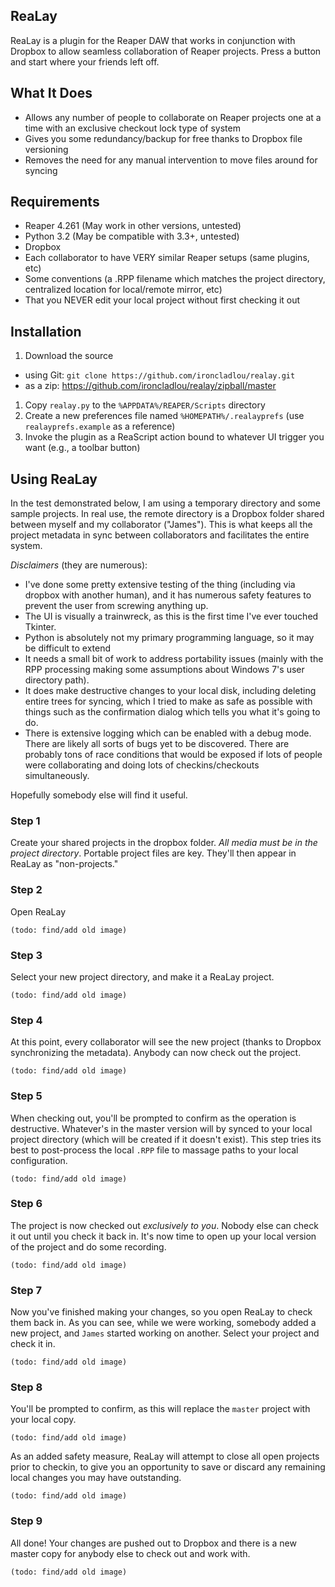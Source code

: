 ReaLay
------

ReaLay is a plugin for the Reaper DAW that works in conjunction with Dropbox to allow seamless collaboration of Reaper projects. Press a button and start where your friends left off.


What It Does
------------
* Allows any number of people to collaborate on Reaper projects one at a time with an exclusive checkout lock type of system
* Gives you some redundancy/backup for free thanks to Dropbox file versioning
* Removes the need for any manual intervention to move files around for syncing

Requirements
------------
* Reaper 4.261 (May work in other versions, untested)
* Python 3.2 (May be compatible with 3.3+, untested)
* Dropbox
* Each collaborator to have VERY similar Reaper setups (same plugins, etc)
* Some conventions (a .RPP filename which matches the project directory, centralized location for local/remote mirror, etc)
* That you NEVER edit your local project without first checking it out

Installation
------------
1. Download the source
  * using Git: `git clone https://github.com/ironcladlou/realay.git`
  * as a zip: https://github.com/ironcladlou/realay/zipball/master
1. Copy `realay.py` to the `%APPDATA%/REAPER/Scripts` directory
2. Create a new preferences file named `%HOMEPATH%/.realayprefs` (use `realayprefs.example` as a reference)
3. Invoke the plugin as a ReaScript action bound to whatever UI trigger you want (e.g., a toolbar button)

Using ReaLay
------------
In the test demonstrated below, I am using a temporary directory and some sample projects. In real use, the remote directory is a Dropbox folder shared between myself and my collaborator ("James"). This is what keeps all the project metadata in sync between collaborators and facilitates the entire system.

*Disclaimers* (they are numerous):

* I've done some pretty extensive testing of the thing (including via dropbox with another human), and it has numerous safety features to prevent the user from screwing anything up. 
* The UI is visually a trainwreck, as this is the first time I've ever touched Tkinter. 
* Python is absolutely not my primary programming language, so it may be difficult to extend
* It needs a small bit of work to address portability issues (mainly with the RPP processing making some assumptions about Windows 7's user directory path). 
* It does make destructive changes to your local disk, including deleting entire trees for syncing, which I tried to make as safe as possible with things such as the confirmation dialog which tells you what it's going to do. 
* There is extensive logging which can be enabled with a debug mode. There are likely all sorts of bugs yet to be discovered. There are probably tons of race conditions that would be exposed if lots of people were collaborating and doing lots of checkins/checkouts simultaneously.

Hopefully somebody else will find it useful.

### Step 1 ###

Create your shared projects in the dropbox folder. _All media must be in the project directory_. Portable project files are key. They'll then appear in ReaLay as "non-projects."

### Step 2 ###

Open ReaLay

`(todo: find/add old image)`

### Step 3 ###

Select your new project directory, and make it a ReaLay project.

`(todo: find/add old image)`

### Step 4 ###

At this point, every collaborator will see the new project (thanks to Dropbox synchronizing the metadata). Anybody can now check out the project.

`(todo: find/add old image)`

### Step 5 ###

When checking out, you'll be prompted to confirm as the operation is destructive. Whatever's in the master version will by synced to your local project directory (which will be created if it doesn't exist). This step tries its best to post-process the local `.RPP` file to massage paths to your local configuration.

`(todo: find/add old image)`

### Step 6 ###

The project is now checked out *exclusively to you*. Nobody else can check it out until you check it back in. It's now time to open up your local version of the project and do some recording.

`(todo: find/add old image)`

### Step 7 ###

Now you've finished making your changes, so you open ReaLay to check them back in. As you can see, while we were working, somebody added a new project, and `James` started working on another. Select your project and check it in.

`(todo: find/add old image)`

### Step 8 ###

You'll be prompted to confirm, as this will replace the `master` project with your local copy.

`(todo: find/add old image)`

As an added safety measure, ReaLay will attempt to close all open projects prior to checkin, to give you an opportunity to save or discard any remaining local changes you may have outstanding.

`(todo: find/add old image)`

### Step 9 ###

All done! Your changes are pushed out to Dropbox and there is a new master copy for anybody else to check out and work with.

`(todo: find/add old image)`